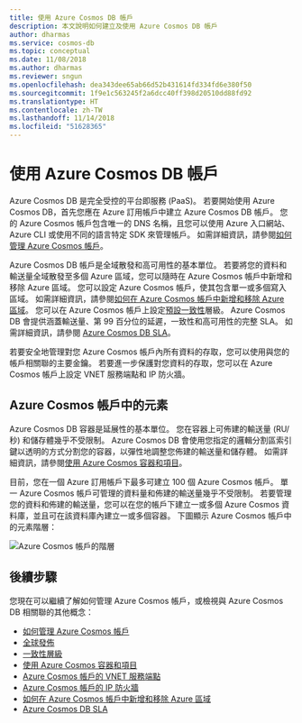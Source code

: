 ```yaml
---
title: 使用 Azure Cosmos DB 帳戶
description: 本文說明如何建立及使用 Azure Cosmos DB 帳戶
author: dharmas
ms.service: cosmos-db
ms.topic: conceptual
ms.date: 11/08/2018
ms.author: dharmas
ms.reviewer: sngun
ms.openlocfilehash: dea343dee65ab66d52b431614fd334fd6e380f50
ms.sourcegitcommit: 1f9e1c563245f2a6dcc40ff398d20510dd88fd92
ms.translationtype: HT
ms.contentlocale: zh-TW
ms.lasthandoff: 11/14/2018
ms.locfileid: "51628365"
---
```

# <a name="working-with-azure-cosmos-db-accounts"></a>使用 Azure Cosmos DB 帳戶

Azure Cosmos DB 是完全受控的平台即服務 (PaaS)。 若要開始使用 Azure Cosmos DB，首先您應在 Azure 訂用帳戶中建立 Azure Cosmos DB 帳戶。 您的 Azure Cosmos 帳戶包含唯一的 DNS 名稱，且您可以使用 Azure 入口網站、Azure CLI 或使用不同的語言特定 SDK 來管理帳戶。 如需詳細資訊，請參閱[如何管理 Azure Cosmos 帳戶](how-to-manage-database-account.md)。

Azure Cosmos DB 帳戶是全域散發和高可用性的基本單位。 若要將您的資料和輸送量全域散發至多個 Azure 區域，您可以隨時在 Azure Cosmos 帳戶中新增和移除 Azure 區域。 您可以設定 Azure Cosmos 帳戶，使其包含單一或多個寫入區域。 如需詳細資訊，請參閱[如何在 Azure Cosmos 帳戶中新增和移除 Azure 區域](how-to-manage-database-account.md)。 您可以在 Azure Cosmos 帳戶上設定[預設一致性](consistency-levels.md)層級。 Azure Cosmos DB 會提供涵蓋輸送量、第 99 百分位的延遲，一致性和高可用性的完整 SLA。 如需詳細資訊，請參閱 [Azure Cosmos DB SLA](https://azure.microsoft.com/en-us/support/legal/sla/cosmos-db/v1_2/)。

若要安全地管理對您 Azure Cosmos 帳戶內所有資料的存取，您可以使用與您的帳戶相關聯的主要金鑰。 若要進一步保護對您資料的存取，您可以在 Azure Cosmos 帳戶上設定 VNET 服務端點和 IP 防火牆。 

## <a name="elements-in-an-azure-cosmos-account"></a>Azure Cosmos 帳戶中的元素

Azure Cosmos DB 容器是延展性的基本單位。 您在容器上可佈建的輸送量 (RU/秒) 和儲存體幾乎不受限制。 Azure Cosmos DB 會使用您指定的邏輯分割區索引鍵以透明的方式分割您的容器，以彈性地調整您佈建的輸送量和儲存體。 如需詳細資訊，請參閱[使用 Azure Cosmos 容器和項目](databases-containers-items.md)。

目前，您在一個 Azure 訂用帳戶下最多可建立 100 個 Azure Cosmos 帳戶。 單一 Azure Cosmos 帳戶可管理的資料量和佈建的輸送量幾乎不受限制。 若要管理您的資料和佈建的輸送量，您可以在您的帳戶下建立一或多個 Azure Cosmos 資料庫，並且可在該資料庫內建立一或多個容器。 下圖顯示 Azure Cosmos 帳戶中的元素階層：

![Azure Cosmos 帳戶的階層](./media/account-overview/hierarchy.png)

## <a name="next-steps"></a>後續步驟

您現在可以繼續了解如何管理 Azure Cosmos 帳戶，或檢視與 Azure Cosmos DB 相關聯的其他概念：

* [如何管理 Azure Cosmos 帳戶](how-to-manage-database-account.md)
* [全球發佈](distribute-data-globally.md)
* [一致性層級](consistency-levels.md)
* [使用 Azure Cosmos 容器和項目](databases-containers-items.md)
* [Azure Cosmos 帳戶的 VNET 服務端點](firewall-support.md)
* [Azure Cosmos 帳戶的 IP 防火牆](vnet-service-endpoint.md)
* [如何在 Azure Cosmos 帳戶中新增和移除 Azure 區域](how-to-manage-database-account.md)
* [Azure Cosmos DB SLA](https://azure.microsoft.com/en-us/support/legal/sla/cosmos-db/v1_2/)
